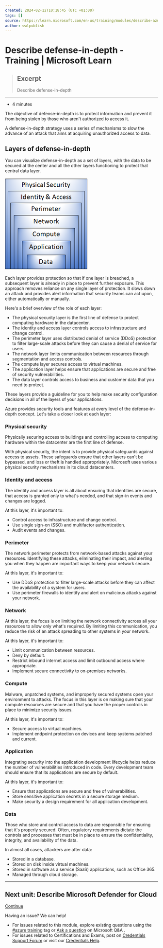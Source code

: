 ```yaml
---
created: 2024-02-12T10:18:45 (UTC +01:00)
tags: []
source: https://learn.microsoft.com/en-us/training/modules/describe-azure-identity-access-security/8-describe-defense-depth
author: wwlpublish
---
```


# Describe defense-in-depth - Training | Microsoft Learn

> ## Excerpt
> Describe defense-in-depth

---
-   4 minutes

The objective of defense-in-depth is to protect information and prevent it from being stolen by those who aren't authorized to access it.

A defense-in-depth strategy uses a series of mechanisms to slow the advance of an attack that aims at acquiring unauthorized access to data.

## Layers of defense-in-depth

You can visualize defense-in-depth as a set of layers, with the data to be secured at the center and all the other layers functioning to protect that central data layer.

![A diagram the defense in depth layers. From the center: data, application, compute, network, perimeter, identity & access, physical security.](Describe%20defense-in-depth%20-%20Training%20%20Microsoft%20Learn/defense-depth-486afc12.png)

Each layer provides protection so that if one layer is breached, a subsequent layer is already in place to prevent further exposure. This approach removes reliance on any single layer of protection. It slows down an attack and provides alert information that security teams can act upon, either automatically or manually.

Here's a brief overview of the role of each layer:

-   The physical security layer is the first line of defense to protect computing hardware in the datacenter.
-   The identity and access layer controls access to infrastructure and change control.
-   The perimeter layer uses distributed denial of service (DDoS) protection to filter large-scale attacks before they can cause a denial of service for users.
-   The network layer limits communication between resources through segmentation and access controls.
-   The compute layer secures access to virtual machines.
-   The application layer helps ensure that applications are secure and free of security vulnerabilities.
-   The data layer controls access to business and customer data that you need to protect.

These layers provide a guideline for you to help make security configuration decisions in all of the layers of your applications.

Azure provides security tools and features at every level of the defense-in-depth concept. Let's take a closer look at each layer:

### Physical security

Physically securing access to buildings and controlling access to computing hardware within the datacenter are the first line of defense.

With physical security, the intent is to provide physical safeguards against access to assets. These safeguards ensure that other layers can't be bypassed, and loss or theft is handled appropriately. Microsoft uses various physical security mechanisms in its cloud datacenters.

### Identity and access

The identity and access layer is all about ensuring that identities are secure, that access is granted only to what's needed, and that sign-in events and changes are logged.

At this layer, it's important to:

-   Control access to infrastructure and change control.
-   Use single sign-on (SSO) and multifactor authentication.
-   Audit events and changes.

### Perimeter

The network perimeter protects from network-based attacks against your resources. Identifying these attacks, eliminating their impact, and alerting you when they happen are important ways to keep your network secure.

At this layer, it's important to:

-   Use DDoS protection to filter large-scale attacks before they can affect the availability of a system for users.
-   Use perimeter firewalls to identify and alert on malicious attacks against your network.

### Network

At this layer, the focus is on limiting the network connectivity across all your resources to allow only what's required. By limiting this communication, you reduce the risk of an attack spreading to other systems in your network.

At this layer, it's important to:

-   Limit communication between resources.
-   Deny by default.
-   Restrict inbound internet access and limit outbound access where appropriate.
-   Implement secure connectivity to on-premises networks.

### Compute

Malware, unpatched systems, and improperly secured systems open your environment to attacks. The focus in this layer is on making sure that your compute resources are secure and that you have the proper controls in place to minimize security issues.

At this layer, it's important to:

-   Secure access to virtual machines.
-   Implement endpoint protection on devices and keep systems patched and current.

### Application

Integrating security into the application development lifecycle helps reduce the number of vulnerabilities introduced in code. Every development team should ensure that its applications are secure by default.

At this layer, it's important to:

-   Ensure that applications are secure and free of vulnerabilities.
-   Store sensitive application secrets in a secure storage medium.
-   Make security a design requirement for all application development.

### Data

Those who store and control access to data are responsible for ensuring that it's properly secured. Often, regulatory requirements dictate the controls and processes that must be in place to ensure the confidentiality, integrity, and availability of the data.

In almost all cases, attackers are after data:

-   Stored in a database.
-   Stored on disk inside virtual machines.
-   Stored in software as a service (SaaS) applications, such as Office 365.
-   Managed through cloud storage.

___

## Next unit: Describe Microsoft Defender for Cloud

[Continue](https://learn.microsoft.com/en-us/training/modules/describe-azure-identity-access-security/9-describe-microsoft-defender-for-cloud/)

Having an issue? We can help!

-   For issues related to this module, explore existing questions using the [#azure training](https://aka.ms/azure-fundamentals-qna) tag or [Ask a question](https://aka.ms/qnaaztraining) on Microsoft Q&A .
-   For issues related to Certifications and Exams, post on [Credentials Support Forum](https://aka.ms/pilot-certifications-forums) or visit our [Credentials Help](https://aka.ms/pilot-cert-help).
